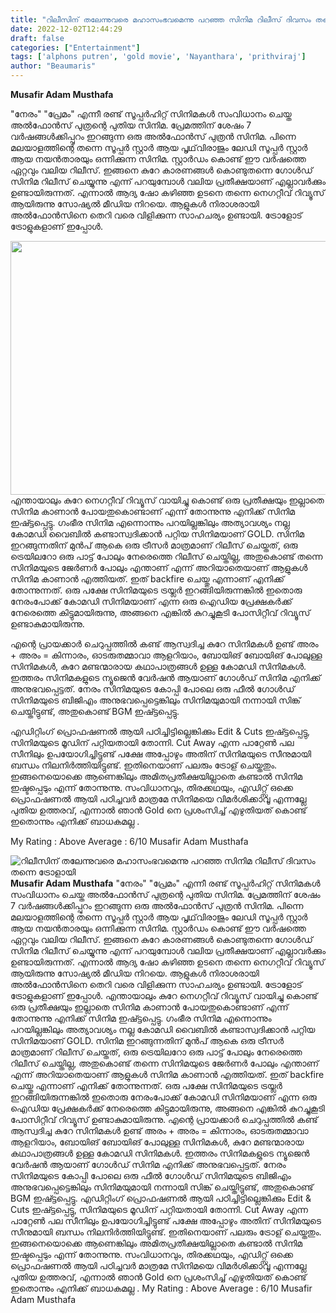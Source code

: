 ```yaml
---
title: "റിലീസിന് തലേന്നുവരെ മഹാസംഭവമെന്നു പറഞ്ഞ സിനിമ റിലീസ് ദിവസം തന്നെ ട്രോളായി"
date: 2022-12-02T12:44:29
draft: false
categories: ["Entertainment"]
tags: ['alphons putren', 'gold movie', 'Nayanthara', 'prithviraj']
author: "Beaumaris"
---
```


<strong>Musafir Adam Musthafa</strong>

"നേരം" "പ്രേമം" എന്നീ രണ്ട് സൂപ്പർഹിറ്റ് സിനിമകൾ സംവിധാനം ചെയ്ത അൽഫോൻസ് പുത്രന്റെ പുതിയ സിനിമ. പ്രേമത്തിന് ശേഷം 7 വർഷങ്ങൾക്കിപ്പുറം ഇറങ്ങുന്ന ഒരു അൽഫോൻസ് പുത്രൻ സിനിമ. പിന്നെ മലയാളത്തിന്റെ തന്നെ സൂപ്പർ സ്റ്റാർ ആയ പൃഥ്‌വിരാജും ലേഡി സൂപ്പർ സ്റ്റാർ ആയ നയൻതാരയും ഒന്നിക്കുന്ന സിനിമ. സ്റ്റാർഡം കൊണ്ട് ഈ വർഷത്തെ ഏറ്റവും വലിയ റിലീസ്. ഇങ്ങനെ കുറേ കാരണങ്ങൾ കൊണ്ടുതന്നെ ഗോൾഡ് സിനിമ റിലീസ് ചെയ്യുന്നു എന്ന് പറയുമ്പോൾ വലിയ പ്രതീക്ഷയാണ് എല്ലാവർക്കും ഉണ്ടായിരുന്നത്. എന്നാൽ ആദ്യ ഷോ കഴിഞ്ഞ ഉടനെ തന്നെ നെഗറ്റീവ് റിവ്യൂസ് ആയിരുന്നു സോഷ്യൽ മീഡിയ നിറയെ. ആളുകൾ നിരാശരായി അൽഫോൻസിനെ തെറി വരെ വിളിക്കുന്ന സാഹചര്യം ഉണ്ടായി. ട്രോളോട് ട്രോളുകളാണ് ഇപ്പോൾ.

<img class="wp-image-364756 aligncenter" src="https://cdn.boolokam.com/articles/2022/12/t55555-300x160.jpg" alt="" width="761" height="406" />എന്തായാലും കുറേ നെഗറ്റീവ് റിവ്യൂസ് വായിച്ചു കൊണ്ട് ഒരു പ്രതീക്ഷയും ഇല്ലാതെ സിനിമ കാണാൻ പോയതുകൊണ്ടാണ് എന്ന് തോന്നുന്നു എനിക്ക് സിനിമ ഇഷ്ട്ടപ്പെട്ടു. ഗംഭീര സിനിമ എന്നൊന്നും പറയില്ലങ്കിലും അത്യാവശ്യം നല്ല കോമഡി വൈബിൽ കണ്ടാസ്വദിക്കാൻ പറ്റിയ സിനിമയാണ് GOLD.
സിനിമ ഇറങ്ങുന്നതിന് മുൻപ്‌ ആകെ ഒരു ട്രീസർ മാത്രമാണ് റിലീസ് ചെയ്തത്, ഒരു ട്രെയിലറോ ഒരു പാട്ട് പോലും നേരെത്തെ റിലീസ് ചെയ്തില്ല, അതുകൊണ്ട് തന്നെ സിനിമയുടെ ജേർണർ പോലും എന്താണ് എന്ന് അറിയാതെയാണ് ആളുകൾ സിനിമ കാണാൻ എത്തിയത്. ഇത് backfire ചെയ്തു എന്നാണ് എനിക്ക് തോന്നുന്നത്.
ഒരു പക്ഷേ സിനിമയുടെ ട്രയ്ലർ ഇറങ്ങിയിരുന്നങ്കിൽ ഇതൊരു നേരംപോക്ക് കോമഡി സിനിമയാണ് എന്ന ഒരു ഐഡിയ പ്രേക്ഷകർക്ക് നേരെത്തെ കിട്ടുമായിരുന്നു, അങ്ങനെ എങ്കിൽ കുറച്ചുകൂടി പോസിറ്റീവ് റിവ്യൂസ് ഉണ്ടാകുമായിരുന്നു.

എന്റെ പ്രായക്കാർ ചെറുപ്പത്തിൽ കണ്ട് ആസ്വദിച്ച കുറേ സിനിമകൾ ഉണ്ട് അരം + അരം = കിന്നാരം, ഓടരുതമ്മാവാ ആളറിയാം, ബോയിങ് ബോയിങ് പോലുള്ള സിനിമകൾ, കുറേ മണ്ടന്മാരായ കഥാപാത്രങ്ങൾ ഉള്ള കോമഡി സിനിമകൾ. ഇത്തരം സിനിമകളുടെ ന്യൂജെൻ വേർഷൻ ആയാണ് ഗോൾഡ് സിനിമ എനിക്ക് അനുഭവപ്പെട്ടത്. നേരം സിനിമയുടെ കോപ്പി പോലെ ഒരു ഫീൽ ഗോൾഡ് സിനിമയുടെ ബിജിഎം അനുഭവപ്പെട്ടെങ്കിലും സിനിമയുമായി നന്നായി സിങ്ക് ചെയ്തിട്ടുണ്ട്, അതുകൊണ്ട് BGM ഇഷ്ട്ടപ്പെട്ടു.

എഡിറ്റിംഗ് പ്രൊഫഷണൽ ആയി പഠിച്ചിട്ടില്ലെങ്കിക്കും Edit &amp; Cuts ഇഷ്ട്ടപ്പെട്ടു, സിനിമയുടെ മൂഡിന് പറ്റിയതായി തോന്നി. Cut Away എന്ന പാറ്റേൺ പല സീനിലും ഉപയോഗിച്ചിട്ടുണ്ട് പക്ഷേ അപ്പോഴും അതിന് സിനിമയുടെ സീനുമായി ബന്ധം നിലനിർത്തിയിട്ടുണ്ട്. ഇതിനെയാണ് പലരും ട്രോള് ചെയ്തതും.
ഇങ്ങനെയൊക്കെ ആണെങ്കിലും അമിതപ്രതീക്ഷയില്ലാതെ കണ്ടാൽ സിനിമ ഇഷ്ടപ്പെടും എന്ന് തോന്നുന്നു. സംവിധാനവും, തിരക്കഥയും, എഡിറ്റ്സ് ഒക്കെ പ്രൊഫഷണൽ ആയി പഠിച്ചവർ മാത്രമേ സിനിമയെ വിമർശിക്കാവൂ എന്നല്ലേ പുതിയ ഉത്തരവ്, എന്നാൽ ഞാൻ Gold നെ പ്രശംസിച്ച്‌ എഴുതിയത് കൊണ്ട് ഇതൊന്നും എനിക്ക് ബാധകമല്ല .

My Rating : Above Average : 6/10
Musafir Adam Musthafa


![റിലീസിന് തലേന്നുവരെ മഹാസംഭവമെന്നു പറഞ്ഞ സിനിമ റിലീസ് ദിവസം തന്നെ ട്രോളായി](https://cdn.boolokam.com/articles/2022/12/t55555-300x160.jpg)**Musafir Adam Musthafa** "നേരം" "പ്രേമം" എന്നീ രണ്ട് സൂപ്പർഹിറ്റ് സിനിമകൾ സംവിധാനം ചെയ്ത അൽഫോൻസ് പുത്രന്റെ പുതിയ സിനിമ. പ്രേമത്തിന് ശേഷം 7 വർഷങ്ങൾക്കിപ്പുറം ഇറങ്ങുന്ന ഒരു അൽഫോൻസ് പുത്രൻ സിനിമ. പിന്നെ മലയാളത്തിന്റെ തന്നെ സൂപ്പർ സ്റ്റാർ ആയ പൃഥ്‌വിരാജും ലേഡി സൂപ്പർ സ്റ്റാർ ആയ നയൻതാരയും ഒന്നിക്കുന്ന സിനിമ. സ്റ്റാർഡം കൊണ്ട് ഈ വർഷത്തെ ഏറ്റവും വലിയ റിലീസ്. ഇങ്ങനെ കുറേ കാരണങ്ങൾ കൊണ്ടുതന്നെ ഗോൾഡ് സിനിമ റിലീസ് ചെയ്യുന്നു എന്ന് പറയുമ്പോൾ വലിയ പ്രതീക്ഷയാണ് എല്ലാവർക്കും ഉണ്ടായിരുന്നത്. എന്നാൽ ആദ്യ ഷോ കഴിഞ്ഞ ഉടനെ തന്നെ നെഗറ്റീവ് റിവ്യൂസ് ആയിരുന്നു സോഷ്യൽ മീഡിയ നിറയെ. ആളുകൾ നിരാശരായി അൽഫോൻസിനെ തെറി വരെ വിളിക്കുന്ന സാഹചര്യം ഉണ്ടായി. ട്രോളോട് ട്രോളുകളാണ് ഇപ്പോൾ. എന്തായാലും കുറേ നെഗറ്റീവ് റിവ്യൂസ് വായിച്ചു കൊണ്ട് ഒരു പ്രതീക്ഷയും ഇല്ലാതെ സിനിമ കാണാൻ പോയതുകൊണ്ടാണ് എന്ന് തോന്നുന്നു എനിക്ക് സിനിമ ഇഷ്ട്ടപ്പെട്ടു. ഗംഭീര സിനിമ എന്നൊന്നും പറയില്ലങ്കിലും അത്യാവശ്യം നല്ല കോമഡി വൈബിൽ കണ്ടാസ്വദിക്കാൻ പറ്റിയ സിനിമയാണ് GOLD. സിനിമ ഇറങ്ങുന്നതിന് മുൻപ്‌ ആകെ ഒരു ട്രീസർ മാത്രമാണ് റിലീസ് ചെയ്തത്, ഒരു ട്രെയിലറോ ഒരു പാട്ട് പോലും നേരെത്തെ റിലീസ് ചെയ്തില്ല, അതുകൊണ്ട് തന്നെ സിനിമയുടെ ജേർണർ പോലും എന്താണ് എന്ന് അറിയാതെയാണ് ആളുകൾ സിനിമ കാണാൻ എത്തിയത്. ഇത് backfire ചെയ്തു എന്നാണ് എനിക്ക് തോന്നുന്നത്. ഒരു പക്ഷേ സിനിമയുടെ ട്രയ്ലർ ഇറങ്ങിയിരുന്നങ്കിൽ ഇതൊരു നേരംപോക്ക് കോമഡി സിനിമയാണ് എന്ന ഒരു ഐഡിയ പ്രേക്ഷകർക്ക് നേരെത്തെ കിട്ടുമായിരുന്നു, അങ്ങനെ എങ്കിൽ കുറച്ചുകൂടി പോസിറ്റീവ് റിവ്യൂസ് ഉണ്ടാകുമായിരുന്നു. എന്റെ പ്രായക്കാർ ചെറുപ്പത്തിൽ കണ്ട് ആസ്വദിച്ച കുറേ സിനിമകൾ ഉണ്ട് അരം + അരം = കിന്നാരം, ഓടരുതമ്മാവാ ആളറിയാം, ബോയിങ് ബോയിങ് പോലുള്ള സിനിമകൾ, കുറേ മണ്ടന്മാരായ കഥാപാത്രങ്ങൾ ഉള്ള കോമഡി സിനിമകൾ. ഇത്തരം സിനിമകളുടെ ന്യൂജെൻ വേർഷൻ ആയാണ് ഗോൾഡ് സിനിമ എനിക്ക് അനുഭവപ്പെട്ടത്. നേരം സിനിമയുടെ കോപ്പി പോലെ ഒരു ഫീൽ ഗോൾഡ് സിനിമയുടെ ബിജിഎം അനുഭവപ്പെട്ടെങ്കിലും സിനിമയുമായി നന്നായി സിങ്ക് ചെയ്തിട്ടുണ്ട്, അതുകൊണ്ട് BGM ഇഷ്ട്ടപ്പെട്ടു. എഡിറ്റിംഗ് പ്രൊഫഷണൽ ആയി പഠിച്ചിട്ടില്ലെങ്കിക്കും Edit & Cuts ഇഷ്ട്ടപ്പെട്ടു, സിനിമയുടെ മൂഡിന് പറ്റിയതായി തോന്നി. Cut Away എന്ന പാറ്റേൺ പല സീനിലും ഉപയോഗിച്ചിട്ടുണ്ട് പക്ഷേ അപ്പോഴും അതിന് സിനിമയുടെ സീനുമായി ബന്ധം നിലനിർത്തിയിട്ടുണ്ട്. ഇതിനെയാണ് പലരും ട്രോള് ചെയ്തതും. ഇങ്ങനെയൊക്കെ ആണെങ്കിലും അമിതപ്രതീക്ഷയില്ലാതെ കണ്ടാൽ സിനിമ ഇഷ്ടപ്പെടും എന്ന് തോന്നുന്നു. സംവിധാനവും, തിരക്കഥയും, എഡിറ്റ്സ് ഒക്കെ പ്രൊഫഷണൽ ആയി പഠിച്ചവർ മാത്രമേ സിനിമയെ വിമർശിക്കാവൂ എന്നല്ലേ പുതിയ ഉത്തരവ്, എന്നാൽ ഞാൻ Gold നെ പ്രശംസിച്ച്‌ എഴുതിയത് കൊണ്ട് ഇതൊന്നും എനിക്ക് ബാധകമല്ല . My Rating : Above Average : 6/10 Musafir Adam Musthafa
